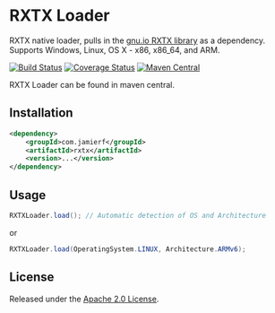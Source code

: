 RXTX Loader
========

RXTX native loader, pulls in the [gnu.io RXTX library](http://rxtx.qbang.org) as a dependency. Supports Windows, Linux, OS X - x86, x86_64, and ARM.

[![Build Status](https://api.travis-ci.org/reines/rxtx.png)](https://travis-ci.org/reines/rxtx)
[![Coverage Status](https://coveralls.io/repos/reines/rxtx/badge.png?branch=master)](https://coveralls.io/r/reines/rxtx?branch=master)
[![Maven Central](https://maven-badges.herokuapp.com/maven-central/com.jamierf/rxtx/badge.png)](https://maven-badges.herokuapp.com/maven-central/com.jamierf/rxtx)

RXTX Loader can be found in maven central.

## Installation

```xml
<dependency>
    <groupId>com.jamierf</groupId>
    <artifactId>rxtx</artifactId>
    <version>...</version>
</dependency>
```

## Usage

```java
RXTXLoader.load(); // Automatic detection of OS and Architecture
```
or
```java
RXTXLoader.load(OperatingSystem.LINUX, Architecture.ARMv6);
```

## License

Released under the [Apache 2.0 License](LICENSE).
